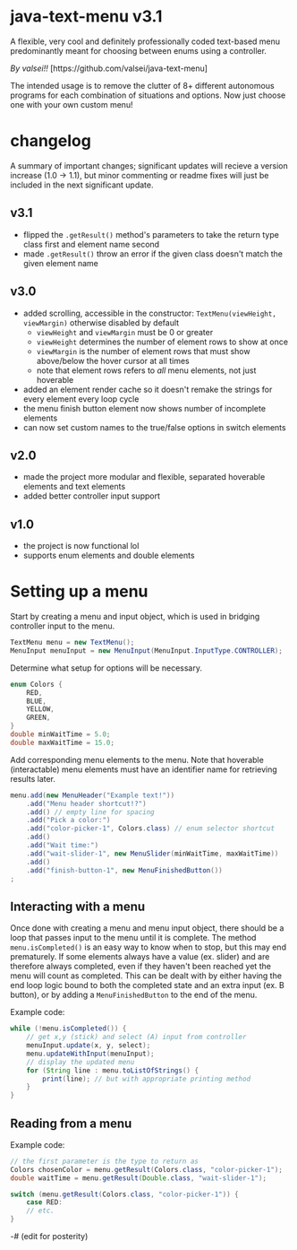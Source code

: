 # java-text-menu v3.1
A flexible, very cool and definitely professionally coded text-based menu predominantly meant for choosing between enums using a controller.
<p>
<i>By valsei!!</i> [https://github.com/valsei/java-text-menu]
<p>
The intended usage is to remove the clutter of 8+ different autonomous programs for each combination of situations and options. Now just choose one with your own custom menu!

# changelog
A summary of important changes; significant updates will recieve a version increase (1.0 -> 1.1), but minor commenting or readme fixes will just be included in the next significant update.
## v3.1
- flipped the `.getResult()` method's parameters to take the return type class first and element name second
- made `.getResult()` throw an error if the given class doesn't match the given element name
## v3.0
- added scrolling, accessible in the constructor: `TextMenu(viewHeight, viewMargin)` otherwise disabled by default
  - `viewHeight` and `viewMargin` must be 0 or greater
  - `viewHeight` determines the number of element rows to show at once
  - `viewMargin` is the number of element rows that must show above/below the hover cursor at all times
  - note that element rows refers to <i>all</i> menu elements, not just hoverable
- added an element render cache so it doesn't remake the strings for every element every loop cycle
- the menu finish button element now shows number of incomplete elements
- can now set custom names to the true/false options in switch elements
## v2.0
- made the project more modular and flexible, separated hoverable elements and text elements
- added better controller input support
## v1.0
- the project is now functional lol
- supports enum elements and double elements

# Setting up a menu
Start by creating a menu and input object, which is used in bridging controller input to the menu.
```java
TextMenu menu = new TextMenu();
MenuInput menuInput = new MenuInput(MenuInput.InputType.CONTROLLER);
```
Determine what setup for options will be necessary.
```java
enum Colors {
    RED,
    BLUE,
    YELLOW,
    GREEN,
}
double minWaitTime = 5.0;
double maxWaitTime = 15.0;
```
Add corresponding menu elements to the menu. Note that hoverable (interactable) menu elements must have an identifier name for retrieving results later.
```java
menu.add(new MenuHeader("Example text!"))
    .add("Menu header shortcut!?")
    .add() // empty line for spacing
    .add("Pick a color:")
    .add("color-picker-1", Colors.class) // enum selector shortcut
    .add()
    .add("Wait time:")
    .add("wait-slider-1", new MenuSlider(minWaitTime, maxWaitTime))
    .add()
    .add("finish-button-1", new MenuFinishedButton())
;
```
## Interacting with a menu
Once done with creating a menu and menu input object, there should be a loop that passes input to the menu until it is complete. The method `menu.isCompleted()` is an easy way to know when to stop, but this may end prematurely. If some elements always have a value (ex. slider) and are therefore always completed, even if they haven't been reached yet the menu will count as completed. This can be dealt with by either having the end loop logic bound to both the completed state and an extra input (ex. B button), or by adding a `MenuFinishedButton` to the end of the menu.
<p>
Example code:

```java
while (!menu.isCompleted()) {
    // get x,y (stick) and select (A) input from controller
    menuInput.update(x, y, select);
    menu.updateWithInput(menuInput);
    // display the updated menu
    for (String line : menu.toListOfStrings() {
        print(line); // but with appropriate printing method
    }
}
```
## Reading from a menu
Example code:
```java
// the first parameter is the type to return as
Colors chosenColor = menu.getResult(Colors.class, "color-picker-1");
double waitTime = menu.getResult(Double.class, "wait-slider-1");
```
```java
switch (menu.getResult(Colors.class, "color-picker-1")) {
    case RED:
    // etc.
}
```

-# (edit for posterity)
